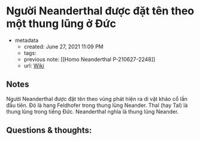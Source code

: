 # Người Neanderthal được đặt tên theo một thung lũng ở Đức

- metadata
	- created: June 27, 2021 11:09 PM
	- tags:
	- previous note: [[Homo Neanderthal P-210627-2248]]
	- url: [Wiki](https://vi.wikipedia.org/wiki/Ng%C6%B0%E1%BB%9Di_Neanderthal)

## Notes
Người Neanderthal được đặt tên theo vùng phát hiện ra di vật khảo cổ lần đầu tiên. Đó là hang Feldhofer trong thung lũng Neander. Thal (hay Tal) là thung lũng trong tiếng Đức. Neanderthal nghĩa là thung lũng Neander.

## Questions & thoughts:

